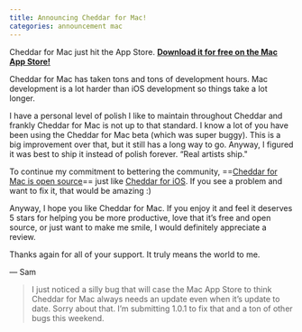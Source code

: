 ```yaml
---
title: Announcing Cheddar for Mac!
categories: announcement mac
---
```


Cheddar for Mac just hit the App Store. **[Download it for free on the Mac App Store!](https://itunes.apple.com/app/cheddar/id536464274)**

Cheddar for Mac has taken tons and tons of development hours. Mac development is a lot harder than iOS development so things take a lot longer.

I have a personal level of polish I like to maintain throughout Cheddar and frankly Cheddar for Mac is not up to that standard. I know a lot of you have been using the Cheddar for Mac beta (which was super buggy). This is a big improvement over that, but it still has a long way to go. Anyway, I figured it was best to ship it instead of polish forever. “Real artists ship."

To continue my commitment to bettering the community, ==[Cheddar for Mac is open source](https://github.com/nothingmagical/cheddar-mac)== just like [Cheddar for iOS](https://github.com/nothingmagical/cheddar-ios). If you see a problem and want to fix it, that would be amazing :)

Anyway, I hope you like Cheddar for Mac. If you enjoy it and feel it deserves 5 stars for helping you be more productive, love that it’s free and open source, or just want to make me smile, I would definitely appreciate a review.

Thanks again for all of your support. It truly means the world to me.

— Sam

> I just noticed a silly bug that will case the Mac App Store to think Cheddar for Mac always needs an update even when it’s update to date. Sorry about that. I’m submitting 1.0.1 to fix that and a ton of other bugs this weekend.
